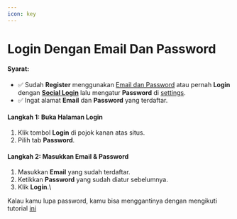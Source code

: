 ```yaml
---
icon: key
---
```


# Login Dengan Email Dan Password

#### Syarat:

* ✅ Sudah **Register** menggunakan [Email dan Password](daftar-menggunakan-email.md) atau pernah **Login** dengan [**Social Login**](akses-shinigami/quickstart.md) lalu mengatur **Password** di [settings](mengatur-password.md).&#x20;
* ✅ Ingat alamat **Email** dan **Password** yang terdaftar.

#### Langkah 1: Buka Halaman Login

1. Klik tombol **Login** di pojok kanan atas situs.
2. Pilih tab **Password**.

#### Langkah 2: Masukkan Email & Password

1. Masukkan **Email** yang sudah terdaftar.
2. Ketikkan **Password** yang sudah diatur sebelumnya.
3. Klik **Login**.\


Kalau kamu lupa password, kamu bisa menggantinya dengan mengikuti tutorial [ini](reset-password.md)
